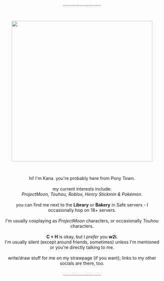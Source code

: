 <p align="center">
  …………………………
</p> <br>
<p align="center">
  <img src="https://github.com/user-attachments/assets/72700f13-7100-4e0c-ad02-4c9dfed4af33" align="center" width="450" />
</p>
<br>

<p align="center">
  hi! I'm Kana. you're probably here from Pony Town. <br><br>
  my current interests include: <br>
  <i>ProjectMoon, Touhou, Roblox, Henry Stickmin & Pokémon.</i> <br><br>
  you can find me next to the <b>Library</b> or <b>Bakery</b> in Safe servers - I occasionally hop on 18+ servers. <br><br>
  I'm usually cosplaying as <i>ProjectMoon</i> characters, or occasionally <i>Touhou</i> characters. <br><br>
  <b>C + H</b> is okay, but I <i>prefer</i> you <b>w2i</b>. <br>
  I'm usually silent (except around friends, sometimes) unless I'm mentioned or you're directly talking to me. <br><br>
  write/draw stuff for me on my strawpage (if you want); links to my other socials are there, too. <br><br>
  …………………………
</p>

<!--- <p align="left">
$${\color{red}"amogus"}$$
</p>

✨ Special ✨ repository because its `README.md` (this file) appears on your GitHub profile.
You can click the Preview link to take a look at your changes.
--->

